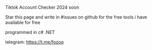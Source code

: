 Tiktok Account Checker 2024 soon

Star this page and write in #issues on github for the free tools i have available for free

programmed in c# .NET


telegram: https://t.me/fozoq
